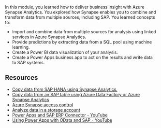 


In this module, you learned how to deliver business insight with Azure Synapse Analytics. You explored how Synapse enables you to combine and transform data from multiple sources, including SAP. You learned concepts to:

- Import and combine data from multiple sources for analysis using linked services in Azure Synapse Analytics.
- Provide predictions by extracting data from a SQL pool using machine learning.
- Create a Power BI data visualization of your analysis.
- Create a Power Apps business app to act on the results and write data to SAP systems.

## Resources

- [Copy data from SAP HANA using Synapse Analytics.](/azure/data-factory/connector-sap-hana?tabs=data-factory)
- [Copy data from an SAP table using Azure Data Factory or Azure Synapse Analytics](/azure/data-factory/connector-sap-table?tabs=data-factory)
- [Azure Synapse access control](/azure/synapse-analytics/security/synapse-workspace-access-control-overview)
- [Analyze data in a storage account](/azure/synapse-analytics/get-started-analyze-storage)
- [Power Apps and SAP ERP Connector - YouTube](https://www.youtube.com/watch?v=ouzorxMk4rU)
- [Using Power Apps with OData and SAP - YouTube](https://www.youtube.com/watch?v=_Ce5uvcoJv4)
